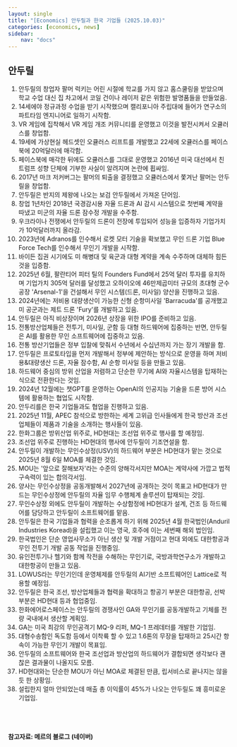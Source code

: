 ```yaml
---
layout: single
title: "[Economics] 안두릴과 한국 기업들 (2025.10.03)"
categories: [economics, news]
sidebar:
    nav: "docs"
---
```


## 안두릴
1. 안두릴의 창업자 팔머 럭키는 어린 시절에 학교를 가지 않고 홈스쿨링을 받았으며 학교 수업 대신 집 차고에서 코일 건이나 레이저 같은 위험한 발명품들을 만들었음.
1. 14세에야 정규과정 수업을 받기 시작했으며 캘리포니아 주립대에 들어가 연구소의 파트타임 엔지니어로 일하기 시작함.
1. VR 게임에 집착해서 VR 게임 개조 커뮤니티를 운영했고 이것을 발전시켜서 오큘러스를 창업함.
1. 19세에 가상현실 헤드셋인 오큘러스 리프트를 개발했고 22세에 오큘러스를 페이스북에 20억달러에 매각함.
1. 페이스북에 매각한 뒤에도 오큘러스를 그대로 운영했고 2016년 미국 대선에서 친 트럼프 성향 단체에 기부한 사실이 알려지며 논란에 휩싸임.
1. 2017년 마크 저커버그는 팔머의 퇴출을 결정했고 오큘러스에서 쫓겨난 팔머는 안두릴을 창업함.
1. 안두릴은 반지의 제왕에 나오는 보검 안두릴에서 가져온 단어임.
1. 창업 1년차인 2018년 국경감시용 자율 드론과 AI 감시 시스템으로 첫번째 계약을 따냈고 미군의 자율 드론 잠수정 개발을 수주함.
1. 우크라이나 전쟁에서 안두릴의 드론이 전장에 투입되어 성능을 입증하자 기업가치가 10억달러까지 올라감.
1. 2023년에 Adranos를 인수해서 로켓 모터 기술을 확보했고 무인 드론 기업 Blue Force Tech를 인수해서 무인기 개발을 시작함.
1. 바이든 집권 시기에도 미 해병대 및 육군과 대형 계약을 계속 수주하며 대체하 힘든 것을 입증함.
1. 2025년 6월, 팔란티어 피터 틸의 Founders Fund에서 25억 달러 투자를 유치하며 기업가치 305억 달러를 달성했고 오하이오에 46만제곱미터 규모의 초대형 군수공장 'Arsenal-1'을 건설해서 무인 시스템(드론, 미사일) 양산을 진행하고 있음.
1. 2024년에는 저비용 대량생산이 가능한 신형 순항미사일 'Barracuda'를 공개했고 미 공군과는 제트 드론 'Fury'를 개발하고 있음.
1. 안두릴은 아직 비상장이며 2026년 상장을 위한 IPO를 준비하고 있음.
1. 전통방산업체들은 전투기, 미사일, 군함 등 대형 하드웨어에 집중하는 반면, 안두릴은 AI를 활용한 무인 소프트웨어에 집중하고 있음.
1. 전통 방산기업들은 정부 입찰에 맞춰서 수년에서 수십년까지 가는 장기 개발을 함.
1. 안두릴은 프로토타입을 먼저 개발해서 정부에 제안하는 방식으로 운영을 하며 저비용&대량생산 드론, 자율 잠수함, AI 순항 미사일 등을 만들고 있음.
1. 하드웨어 중심의 방위 산업을 저렴하고 단순한 무기에 AI와 자율시스템을 탑재하는 식으로 전환한다는 것임.
1. 2024년 12월에는 챗GPT를 운영하는 OpenAI의 인공지능 기술을 드론 방어 시스템에 활용하는 협업도 시작함.
1. 안두리를은 한국 기업들과도 협업을 진행하고 있음.
1. 2025년 11월, APEC 참석으로 방한하는 세계 고위급 인사들에게 한국 방산과 조선업체들이 제품과 기술을 소개하는 행사들이 있음.
1. 한화그룹은 방위산업 위주로, HD현대는 조선업 위주로 행사를 할 예정임.
1. 조선업 위주로 진행하는 HD현대의 행사에 안두릴이 기조연설을 함.
1. 안두릴이 개발하는 무인수상정(USV)의 하드웨어 부분은 HD현대가 맡는 것으로 2025년 8월 6일 MOA를 체결한 것임.
1. MOU는 '앞으로 잘해보자'라는 수준의 양해각서지만 MOA는 계약사에 가깝고 법적 구속력이 있는 합의각서임.
1. 양사는 무인수상정을 공동개발해서 2027년에 공개하는 것이 목표고 HD현대가 만드는 무인수상정에 안두릴의 자율 임무 수행체계 솔루션이 탑재되는 것임.
1. 무인수상정 외에도 안두릴이 개발하는 수상함정에 HD현대가 설계, 건조 등 하드웨어를 담당하고 안두릴이 소프트웨어를 맡음.
1. 안두릴은 한국 기업들과 협력을 순조롭게 하기 위해 2025년 4월 한국법인(Anduril Industries Koread)을 설립했고 이는 영국, 호주에 이는 세번째 해외 법인임.
1. 한국법인은 단순 영업사무소가 아닌 생산 및 개발 거점이고 현대 외에도 대한항공과 무인 전투기 개발 공동 작업을 진행중임.
1. 유인전투기나 헬기와 함께 작전을 수해하는 무인기로, 국방과학연구소가 개발하고 대한항공이 만들고 있음.
1. LOWUS라는 무인기인데 운영체제를 안두릴의 AI기반 소프트웨어인 Lattice로 적용할 예정임.
1. 안두릴은 한국 조선, 방산업체들과 협력을 확대하고 항공기 부분은 대한항공, 선박 부분은 HD현대 등과 협업중임.
1. 한화에어로스페이스는 안두릴의 경쟁사인 GA와 무인기를 공동개발하고 기체를 전량 국내에서 생산할 계획임.
1. GA는 미국 최강의 무인공격기 MQ-9 리퍼, MQ-1 프레데터를 개발한 기업임.
1. 대형수송함인 독도함 등에서 이착륙 할 수 있고 1.6톤의 무장을 탑재하고 25시간 항속이 가능한 무인기 개발이 목표임.
1. 안두릴의 소프트웨어와 한국 조선업과 방산업의 하드웨어가 결합되면 생각보다 괜찮은 결과물이 나올지도 모름.
1. HD현대와는 단순한 MOU가 아닌 MOA로 체결된 만큼, 립서비스로 끝나지는 않을듯 한 상황임.
1. 설립한지 얼마 안되었는데 매출 총 이익률이 45%가 나오는 안두릴도 꽤 흥미로운 기업임.




<br/>
<br/>

#### 참고자료: 메르의 블로그 (네이버)
